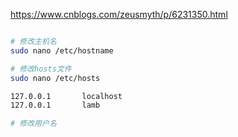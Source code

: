 https://www.cnblogs.com/zeusmyth/p/6231350.html




```bash

# 修改主机名
sudo nano /etc/hostname

# 修改hosts文件
sudo nano /etc/hosts

127.0.0.1       localhost
127.0.0.1       lamb

# 修改用户名
